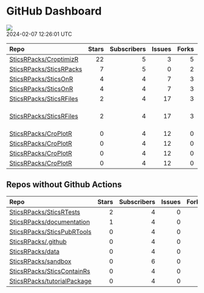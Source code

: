 GitHub Dashboard
================

![](https://github.com/SticsRPacks/status/workflows/Render%20Status/badge.svg)  
2024-02-07 12:26:01 UTC

| Repo                                                                  | Stars | Subscribers | Issues | Forks | Status                                                                                                                                                                                                                                                                                                        | Commit                                                                                                                                                                                                                      |
|:----------------------------------------------------------------------|------:|------------:|-------:|------:|:--------------------------------------------------------------------------------------------------------------------------------------------------------------------------------------------------------------------------------------------------------------------------------------------------------------|:----------------------------------------------------------------------------------------------------------------------------------------------------------------------------------------------------------------------------|
| [SticsRPacks/CroptimizR](https://github.com/SticsRPacks/CroptimizR)   |    22 |           5 |      3 |     5 | [![](https://github.com/SticsRPacks/CroptimizR/workflows/R-CMD-check/badge.svg)](https://github.com/SticsRPacks/CroptimizR/actions/runs/7301924387) [![](https://github.com/SticsRPacks/CroptimizR/workflows/test-coverage/badge.svg)](https://github.com/SticsRPacks/CroptimizR/actions/runs/7301829512)     | <a href="https://github.com/SticsRPacks/CroptimizR/commit/8c387e61cd4ec0a3eb6191d406b0dc66a477b883" title="Update DESCRIPTION and NEWS files for new release">8c387e</a>                                                    |
| [SticsRPacks/SticsRPacks](https://github.com/SticsRPacks/SticsRPacks) |     7 |           5 |      0 |     2 | [![](https://github.com/SticsRPacks/SticsRPacks/workflows/R-CMD-check/badge.svg)](https://github.com/SticsRPacks/SticsRPacks/actions/runs/7582490901)                                                                                                                                                         | <a href="https://github.com/SticsRPacks/SticsRPacks/commit/f552d1a9968011a32dffd164003b5bb2f43ef8eb" title="New release0.5 citation update (#12)">f552d1</a>                                                                |
| [SticsRPacks/SticsOnR](https://github.com/SticsRPacks/SticsOnR)       |     4 |           4 |      7 |     3 | [![](https://github.com/SticsRPacks/SticsOnR/workflows/Update%20CITATION.cff/badge.svg)](https://github.com/SticsRPacks/SticsOnR/actions/runs/5540907600)                                                                                                                                                     | <a href="https://github.com/SticsRPacks/SticsOnR/commit/3a250b188e0b083c2c56a547c5abb23411c73da6" title="Update update-citation-cff.yaml (#7)">3a250b</a>                                                                   |
| [SticsRPacks/SticsOnR](https://github.com/SticsRPacks/SticsOnR)       |     4 |           4 |      7 |     3 | [![](https://github.com/SticsRPacks/SticsOnR/workflows/R-CMD-check/badge.svg)](https://github.com/SticsRPacks/SticsOnR/actions/runs/7555940379) [![](https://github.com/SticsRPacks/SticsOnR/workflows/test-coverage/badge.svg)](https://github.com/SticsRPacks/SticsOnR/actions/runs/7555940383)             | <a href="https://github.com/SticsRPacks/SticsOnR/commit/ccb00a69d1fbb0b46c1567dd3c05884f458e74e2" title="added recursive to FALSE: if sub-dir exist (i.e. plant dir) they are now not taken into account. (#14)">ccb00a</a> |
| [SticsRPacks/SticsRFiles](https://github.com/SticsRPacks/SticsRFiles) |     2 |           4 |     17 |     3 | [![](https://github.com/SticsRPacks/SticsRFiles/workflows/Update%20CITATION.cff/badge.svg)](https://github.com/SticsRPacks/SticsRFiles/actions/runs/7584689271)                                                                                                                                               | <a href="https://github.com/SticsRPacks/SticsRFiles/commit/b7b1ee2c0e3191129fab64e60c3ee3734d558fd5" title="rewrote get_param_info as for variables (#47)">b7b1ee</a>                                                       |
| [SticsRPacks/SticsRFiles](https://github.com/SticsRPacks/SticsRFiles) |     2 |           4 |     17 |     3 | [![](https://github.com/SticsRPacks/SticsRFiles/workflows/R-CMD-check/badge.svg)](https://github.com/SticsRPacks/SticsRFiles/actions/runs/7609235152) [![](https://github.com/SticsRPacks/SticsRFiles/workflows/test-coverage/badge.svg)](https://github.com/SticsRPacks/SticsRFiles/actions/runs/7609235146) | \<a href=“<https://github.com/SticsRPacks/SticsRFiles/commit/f8c31463adddaa355dec81730780dfac3afc355d>” title=“Fix deprecated argument”version” for variables (#54)“\>f8c314</a>                                            |
| [SticsRPacks/CroPlotR](https://github.com/SticsRPacks/CroPlotR)       |     0 |           4 |     12 |     0 | [![](https://github.com/SticsRPacks/CroPlotR/workflows/Update%20CITATION.cff/badge.svg)](https://github.com/SticsRPacks/CroPlotR/actions/runs/7221299626)                                                                                                                                                     | <a href="https://github.com/SticsRPacks/CroPlotR/commit/6aa8a81ba8aa9a15e50c70920e9a8cae7d935443" title="Merge pull request #33 from SticsRPacks/sbuis-patch-1">6aa8a8</a>                                                  |
| [SticsRPacks/CroPlotR](https://github.com/SticsRPacks/CroPlotR)       |     0 |           4 |     12 |     0 | [![](https://github.com/SticsRPacks/CroPlotR/workflows/R-CMD-check/badge.svg)](https://github.com/SticsRPacks/CroPlotR/actions/runs/7572987074) [![](https://github.com/SticsRPacks/CroPlotR/workflows/test-coverage/badge.svg)](https://github.com/SticsRPacks/CroPlotR/actions/runs/7572987073)             | <a href="https://github.com/SticsRPacks/CroPlotR/commit/c7040244a60c19dac811104e7ff84a166a5dbe74" title="Merge pull request #36 from SticsRPacks/updatestats">c70402</a>                                                    |
| [SticsRPacks/CroPlotR](https://github.com/SticsRPacks/CroPlotR)       |     0 |           4 |     12 |     0 | [![](https://github.com/SticsRPacks/CroPlotR/workflows/Update%20CITATION.cff/badge.svg)](https://github.com/SticsRPacks/CroPlotR/actions/runs/7221299626)                                                                                                                                                     | <a href="https://github.com/SticsRPacks/CroPlotR/commit/6aa8a81ba8aa9a15e50c70920e9a8cae7d935443" title="Merge pull request #33 from SticsRPacks/sbuis-patch-1">6aa8a8</a>                                                  |
| [SticsRPacks/CroPlotR](https://github.com/SticsRPacks/CroPlotR)       |     0 |           4 |     12 |     0 | [![](https://github.com/SticsRPacks/CroPlotR/workflows/R-CMD-check/badge.svg)](https://github.com/SticsRPacks/CroPlotR/actions/runs/7572987074) [![](https://github.com/SticsRPacks/CroPlotR/workflows/test-coverage/badge.svg)](https://github.com/SticsRPacks/CroPlotR/actions/runs/7572987073)             | <a href="https://github.com/SticsRPacks/CroPlotR/commit/c7040244a60c19dac811104e7ff84a166a5dbe74" title="Merge pull request #36 from SticsRPacks/updatestats">c70402</a>                                                    |

## Repos without Github Actions

| Repo                                                                          | Stars | Subscribers | Issues | Forks |
|:------------------------------------------------------------------------------|------:|------------:|-------:|------:|
| [SticsRPacks/SticsRTests](https://github.com/SticsRPacks/SticsRTests)         |     2 |           4 |      0 |     1 |
| [SticsRPacks/documentation](https://github.com/SticsRPacks/documentation)     |     1 |           4 |      0 |     0 |
| [SticsRPacks/SticsPubRTools](https://github.com/SticsRPacks/SticsPubRTools)   |     0 |           4 |      0 |     0 |
| [SticsRPacks/.github](https://github.com/SticsRPacks/.github)                 |     0 |           4 |      0 |     0 |
| [SticsRPacks/data](https://github.com/SticsRPacks/data)                       |     0 |           4 |      0 |     0 |
| [SticsRPacks/sandbox](https://github.com/SticsRPacks/sandbox)                 |     0 |           6 |      0 |     0 |
| [SticsRPacks/SticsContainRs](https://github.com/SticsRPacks/SticsContainRs)   |     0 |           4 |      0 |     0 |
| [SticsRPacks/tutorialPackage](https://github.com/SticsRPacks/tutorialPackage) |     0 |           4 |      0 |     0 |

